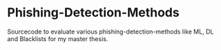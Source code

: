 # Phishing-Detection-Methods
Sourcecode to evaluate various phishing-detection-methods like ML, DL and Blacklists for my master thesis.
